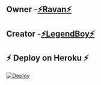 ## Owner -[⚡Ravan⚡](https://t.me/w2h_ravan)
## Creator -[⚡LegendBoy⚡](https://t.me/The_LegendBoy)

## ⚡ Deploy on Heroku ⚡
[![Deploy](https://www.herokucdn.com/deploy/button.svg)](https://heroku.com/deploy?template=https://github.com/Ophun/bottokenspam)
